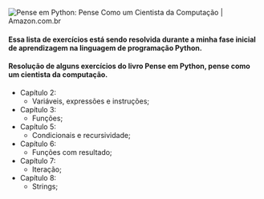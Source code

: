 ![Pense em Python: Pense Como um Cientista da Computação | Amazon.com.br](https://m.media-amazon.com/images/I/51yjRvjhSIL._SX357_BO1,204,203,200_.jpg)

#### **Essa lista de exercícios está sendo resolvida durante a minha fase inicial de aprendizagem na linguagem de programação Python.**

#### Resolução de alguns exercícios do livro **Pense em Python, pense como um cientista da computação.**

- Capítulo 2: 
  - Variáveis, expressões e instruções;
- Capítulo 3: 
  - Funções; 
- Capítulo 5: 
  - Condicionais e recursividade;
- Capítulo 6: 
  - Funções com resultado;
- Capítulo 7: 
  - Iteração; 
- Capítulo 8: 
  - Strings;
